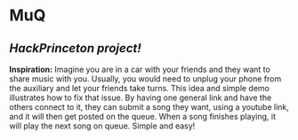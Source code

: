 # MuQ #
_HackPrinceton project!_
-----

__Inspiration:__ Imagine you are in a car with your friends and they want to share music with you. Usually, you would need to unplug your phone from the auxiliary and let your friends take turns. This idea and simple demo illustrates how to fix that issue. By having one general link and have the others connect to it, they can submit a song they want, using a youtube link, and it will then get posted on the queue. When a song finishes playing, it will play the next song on queue. Simple and easy!
